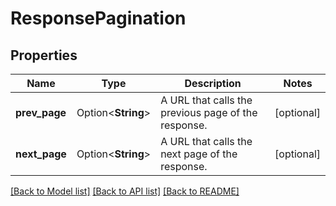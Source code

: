 # ResponsePagination

## Properties

Name | Type | Description | Notes
------------ | ------------- | ------------- | -------------
**prev_page** | Option<**String**> | A URL that calls the previous page of the response. | [optional]
**next_page** | Option<**String**> | A URL that calls the next page of the response. | [optional]

[[Back to Model list]](../README.md#documentation-for-models) [[Back to API list]](../README.md#documentation-for-api-endpoints) [[Back to README]](../README.md)


